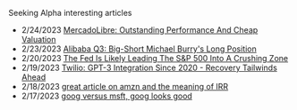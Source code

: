 
Seeking Alpha interesting articles

* 2/24/2023 [MercadoLibre: Outstanding Performance And Cheap Valuation](https://seekingalpha.com/article/4582157-mercadolibre-outstanding-performance-and-cheap-valuation)
* 2/23/2023 [Alibaba Q3: Big-Short Michael Burry's Long Position](https://seekingalpha.com/article/4581018-alibaba-q3-preview-big-short-michael-burrys-long-position)
* 2/20/2023 [The Fed Is Likely Leading The S&P 500 Into A Crushing Zone](https://seekingalpha.com/article/4579934-the-fed-is-likely-leading-the-s-and-p-500-into-a-crushing-zone)
* 2/19/2023 [Twilio: GPT-3 Integration Since 2020 - Recovery Tailwinds Ahead](https://seekingalpha.com/article/4579514-twilio-gpt-3-integration-since-2020-recovery-tailwinds-ahead)
* 2/18/2023 [great article on amzn and the meaning of IRR](https://seekingalpha.com/article/4579611-amazon-higher-rates-mean-trouble-ahead)
* 2/17/2023 [goog versus msft, goog looks good](https://seekingalpha.com/article/4579046-google-vs-microsoft-one-of-these-ai-champions-has-3x-better-return-potential)
